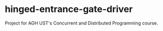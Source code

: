# hinged-entrance-gate-driver
Project for AGH UST's  Concurrent and Distributed Programming course.
